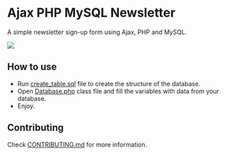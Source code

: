 Ajax PHP MySQL Newsletter
=========================

A simple newsletter sign-up form using Ajax, PHP and MySQL.

![](https://github.com/RCLDevelopers/Ajax-PHP-MySQL-Newsletter/master/screenshot.png)

How to use
-----------------

* Run [create_table.sql](create_table.sql) file to create the structure of the database.
* Open [Database.php](inc/Database.class.php) class file and fill the variables with data from your database.
* Enjoy.

Contributing
-----------------

Check [CONTRIBUTING.md](CONTRIBUTING.md) for more information.
